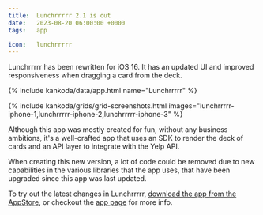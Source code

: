 ```yaml
---
title:  Lunchrrrrr 2.1 is out
date:   2023-08-20 06:00:00 +0000
tags:   app

icon:   lunchrrrrr
---
```


Lunchrrrrr has been rewritten for iOS 16. It has an updated UI and improved responsiveness when dragging a card from the deck.

{% include kankoda/data/app.html name="Lunchrrrrr" %}

{% include kankoda/grids/grid-screenshots.html images="lunchrrrrr-iphone-1,lunchrrrrr-iphone-2,lunchrrrrr-iphone-3" %}

Although this app was mostly created for fun, without any business ambitions, it's a well-crafted app that uses an SDK to render the deck of cards and an API layer to integrate with the Yelp API.

When creating this new version, a lot of code could be removed due to new capabilities in the various libraries that the app uses, that have been upgraded since this app was last updated.

To try out the latest changes in Lunchrrrrr, [download the app from the AppStore]({{app.appStoreUrl}}), or checkout the [app page]({{app.url}}) for more info.